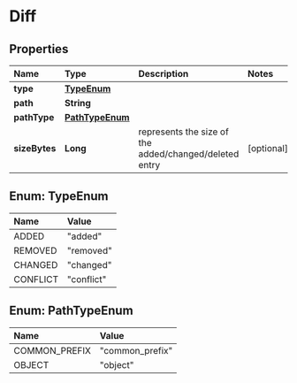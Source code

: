 # Diff

## Properties

| Name | Type | Description | Notes |
| :--- | :--- | :--- | :--- |
| **type** | [**TypeEnum**](diff.md#TypeEnum) |  |  |
| **path** | **String** |  |  |
| **pathType** | [**PathTypeEnum**](diff.md#PathTypeEnum) |  |  |
| **sizeBytes** | **Long** | represents the size of the added/changed/deleted entry | \[optional\] |

## Enum: TypeEnum

| Name | Value |
| :--- | :--- |
| ADDED | "added" |
| REMOVED | "removed" |
| CHANGED | "changed" |
| CONFLICT | "conflict" |

## Enum: PathTypeEnum

| Name | Value |
| :--- | :--- |
| COMMON\_PREFIX | "common\_prefix" |
| OBJECT | "object" |

